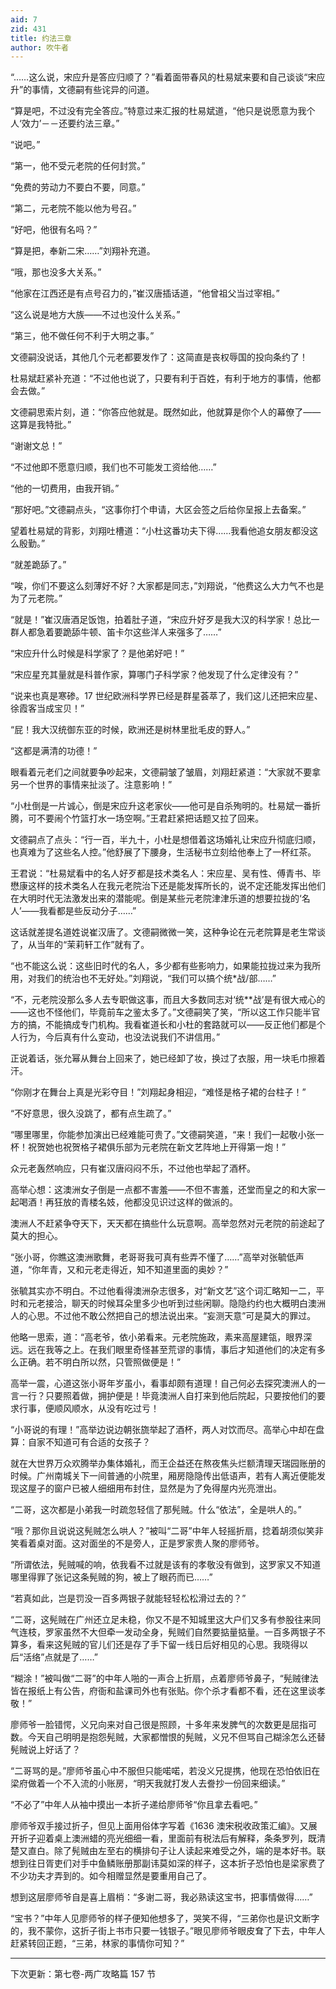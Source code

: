```yaml
---
aid: 7
zid: 431
title: 约法三章
author: 吹牛者
---
```


“……这么说，宋应升是答应归顺了？”看着面带春风的杜易斌来要和自己谈谈“宋应升”的事情，文德嗣有些诧异的问道。

“算是吧，不过没有完全答应。”特意过来汇报的杜易斌道，“他只是说愿意为我个人‘效力’－－还要约法三章。”

“说吧。”

“第一，他不受元老院的任何封赏。”

“免费的劳动力不要白不要，同意。”

“第二，元老院不能以他为号召。”

“好吧，他很有名吗？”

“算是把，奉新二宋……”刘翔补充道。

“哦，那也没多大关系。”

“他家在江西还是有点号召力的，”崔汉唐插话道，“他曾祖父当过宰相。”

“这么说是地方大族――不过也没什么关系。”

“第三，他不做任何不利于大明之事。”

文德嗣没说话，其他几个元老都要发作了：这简直是丧权辱国的投向条约了！

杜易斌赶紧补充道：“不过他也说了，只要有利于百姓，有利于地方的事情，他都会去做。”

文德嗣思索片刻，道：“你答应他就是。既然如此，他就算是你个人的幕僚了――这算是我特批。”

“谢谢文总！”

“不过他即不愿意归顺，我们也不可能发工资给他……”

“他的一切费用，由我开销。”

“那好吧。”文德嗣点头，“这事你打个申请，大区会签之后给你呈报上去备案。”

望着杜易斌的背影，刘翔吐槽道：“小杜这番功夫下得……我看他追女朋友都没这么殷勤。”

“就差跪舔了。”

“唉，你们不要这么刻薄好不好？大家都是同志，”刘翔说，“他费这么大力气不也是为了元老院。”

“就是！”崔汉唐酒足饭饱，拍着肚子道，“宋应升好歹是我大汉的科学家！总比一群人都急着要跪舔牛顿、笛卡尔这些洋人来强多了……”

“宋应升什么时候是科学家了？是他弟好吧！”

“宋应星充其量就是科普作家，算哪门子科学家？他发现了什么定律没有？”

“说来也真是寒碜。17 世纪欧洲科学界已经是群星荟萃了，我们这儿还把宋应星、徐霞客当成宝贝！”

“屁！我大汉统御东亚的时候，欧洲还是树林里批毛皮的野人。”

“这都是满清的功德！”

眼看着元老们之间就要争吵起来，文德嗣皱了皱眉，刘翔赶紧道：“大家就不要拿另一个世界的事情来扯淡了。注意影响！”

“小杜倒是一片诚心，倒是宋应升这老家伙――他可是自杀殉明的。杜易斌一番折腾，可不要闹个竹篮打水一场空啊。”王君赶紧把话题又拉了回来。

文德嗣点了点头：“行一百，半九十，小杜是想借着这场婚礼让宋应升彻底归顺，也真难为了这些名人控。”他舒展了下腰身，生活秘书立刻给他奉上了一杯红茶。

王君说：“杜易斌看中的名人好歹都是技术类名人：宋应星、吴有性、傅青书、毕懋康这样的技术类名人在我元老院治下还是能发挥所长的，说不定还能发挥出他们在大明时代无法激发出来的潜能呢。倒是某些元老院津津乐道的想要拉拢的‘名人’――我看都是些反动分子……”

这话就差提名道姓说崔汉唐了。文德嗣微微一笑，这种争论在元老院算是老生常谈了，从当年的“茉莉轩工作”就有了。

“也不能这么说：这些旧时代的名人，多少都有些影响力，如果能拉拢过来为我所用，对我们的统治也不无好处。”刘翔说，“我们可以搞个统\*战/部……”

“不，元老院没那么多人去专职做这事，而且大多数同志对‘统\*\*战’是有很大戒心的――这也不怪他们，毕竟前车之鉴太多了。”文德嗣笑了笑，“所以这工作只能半官方的搞，不能搞成专门机构。我看崔道长和小杜的套路就可以――反正他们都是个人行为，今后真有什么变动，也没法说我们不讲信用。”

正说着话，张允幂从舞台上回来了，她已经卸了妆，换过了衣服，用一块毛巾擦着汗。

“你刚才在舞台上真是光彩夺目！”刘翔起身相迎，“难怪是格子裙的台柱子！”

“不好意思，很久没跳了，都有点生疏了。”

“哪里哪里，你能参加演出已经难能可贵了。”文德嗣笑道，“来！我们一起敬小张一杯！祝贺她也祝贺格子裙俱乐部为元老院在新文艺阵地上开得第一炮！”

众元老轰然响应，只有崔汉唐闷闷不乐，不过他也举起了酒杯。

高举心想：这澳洲女子倒是一点都不害羞――不但不害羞，还堂而皇之的和大家一起喝酒！再狂放的青楼名妓，他都没见识过这样的做派的。

澳洲人不赶紧争夺天下，天天都在搞些什么玩意啊。高举忽然对元老院的前途起了莫大的担心。

“张小哥，你瞧这澳洲歌舞，老哥哥我可真有些弄不懂了……”高举对张毓低声道，“你年青，又和元老走得近，知不知道里面的奥妙？”

张毓其实亦不明白。不过他看得澳洲杂志很多，对“新文艺”这个词汇略知一二，平时和元老接洽，聊天的时候耳朵里多少也听到过些闲聊。隐隐约约也大概明白澳洲人的心思。不过他不敢公然把自己的想法说出来。“妄测天意”可是莫大的罪过。

他略一思索，道：“高老爷，依小弟看来。元老院施政，素来高屋建瓴，眼界深远。远在我等之上。在我们眼里奇怪甚至荒谬的事情，事后才知道他们的决定有多么正确。若不明白所以然，只管照做便是！”

高举一震，心道这张小哥年岁虽小，看事却颇有道理！自己何必去探究澳洲人的一言一行？只要照着做，拥护便是！毕竟澳洲人自打来到他后院起，只要按他们的要求行事，便顺风顺水，从没有吃过亏！

“小哥说的有理！”高举边说边朝张旒举起了酒杯，两人对饮而尽。高举心中却在盘算：自家不知道可有合适的女孩子？

就在大世界万众欢腾举办集体婚礼，而王企益还在熬夜焦头烂额清理天瑞园账册的时候。广州南城关下一间普通的小院里，厢房隐隐传出低语声，若有人离近便能发现这屋子的窗户已被人细细用布封住，显然是为了免得屋内光亮泄出。

“二哥，这次都是小弟我一时疏忽轻信了那髡贼。什么“依法”，全是哄人的。”

“哦？那你且说说这髡贼怎么哄人？”被叫“二哥”中年人轻摇折扇，捻着胡须似笑非笑看着桌对面。这对面坐的不是旁人，正是罗家贵人聚的廖师爷。

“所谓依法，髡贼喊的响，依我看不过就是该有的孝敬没有做到，这罗家又不知道哪里得罪了张记这条髡贼的狗，被上了眼药而已……”

“若真如此，岂是罚没一百多两银子就能轻轻松松滑过去的？”

“二哥，这髡贼在广州还立足未稳，你又不是不知城里这大户们又多有参股往来同气连枝，罗家虽然不大但牵一发动全身，髡贼们自然要掂量掂量。一百多两银子不算多，看来这髡贼的官儿们还是存了手下留一线日后好相见的心思。我晓得以后“活络”点就是了……”

“糊涂！”被叫做“二哥”的中年人啪的一声合上折扇，点着廖师爷鼻子，“髡贼律法皆在报纸上有公告，府衙和盐课司外也有张贴。你个杀才看都不看，还在这里谈孝敬！”

廖师爷一脸错愕，义兄向来对自己很是照顾，十多年来发脾气的次数更是屈指可数。今天自己明明是抱怨髡贼，大家都憎恨的髡贼，义兄不但骂自己糊涂怎么还替髡贼说上好话了？

“二哥骂的是。”廖师爷虽心中不服但只能喏喏，若没义兄提携，他现在恐怕依旧在梁府做着一个不入流的小账房，“明天我就打发人去誊抄一份回来细读。”

“不必了”中年人从袖中摸出一本折子递给廖师爷“你且拿去看吧。”

廖师爷双手接过折子，但见上面用俗体字写着《1636 澳宋税收政策汇编》。又展开折子迎着桌上澳洲蜡的亮光细细一看，里面前有税法后有解释，条条罗列，既清楚又直白。除了髡贼由左至右的横排句子让人读起来难受之外，端的是本好书。联想到往日胥吏们对手中鱼鳞账册那副讳莫如深的样子，这本折子恐怕也是梁家费了不少功夫才弄到的。如今相赠显然是要重用自己了。

想到这层廖师爷自是喜上眉梢：“多谢二哥，我必熟读这宝书，把事情做得……”

“宝书？”中年人见廖师爷的样子便知他想多了，哭笑不得，“三弟你也是识文断字的，我不蒙你，这折子街上书市只要一钱银子。”眼见廖师爷眼皮耷了下去，中年人赶紧转回正题，“三弟，林家的事情你可知？”

---

下次更新：第七卷-两广攻略篇 157 节
